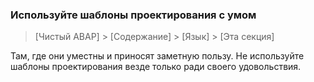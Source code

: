 ### Используйте шаблоны проектирования с умом

> [Чистый ABAP] > [Содержание] > [Язык] > [Эта секция]

Там, где они уместны и приносят заметную пользу.
Не используйте шаблоны проектирования везде только ради своего удовольствия.